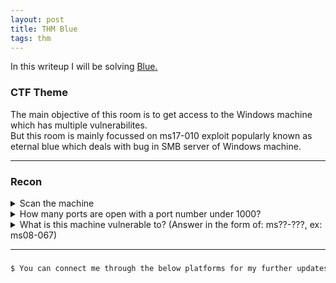 ```yaml
---
layout: post
title: THM Blue
tags: thm
---
```

In this writeup I will be solving [Blue.](https://tryhackme.com/room/blue)

### CTF Theme

The main objective of this room is to get access to the Windows machine which has multiple vulnerabilites.\
But this room is mainly focussed on ms17-010 exploit popularly known as eternal blue which deals with bug in SMB server of Windows machine.

---

### Recon

<details>
<summary>Scan the machine</summary>
nmap -sV -vv --script vuln machine-ip
</details>

<details>
<summary>How many ports are open with a port number under 1000?</summary>
After you execute that above command you'll find `3` open ports (under 1000)
</details>

<details>
<summary>What is this machine vulnerable to? (Answer in the form of: ms??-???, ex: ms08-067)</summary>
Under nmap results you will discover that it is vulnerable to two scripts.
  
But keeping eternal blue in mind we will go further with the one having SMB exploit (ms17-010).
</details>

---

###

```sh
$ You can connect me through the below platforms for my further updates
```
